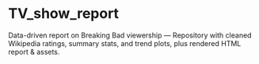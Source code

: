 # TV_show_report
Data-driven report on Breaking Bad viewership — Repository with cleaned Wikipedia ratings, summary stats, and trend plots, plus rendered HTML report &amp; assets.
